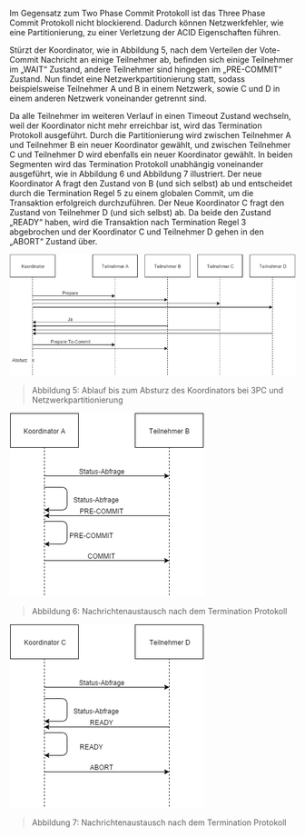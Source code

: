 Im Gegensatz zum Two Phase Commit Protokoll ist das Three Phase Commit Protokoll nicht blockierend. Dadurch können Netzwerkfehler, wie eine Partitionierung, zu einer Verletzung der ACID Eigenschaften führen.  

Stürzt der Koordinator, wie in Abbildung 5, nach dem Verteilen der Vote-Commit Nachricht an einige Teilnehmer ab, befinden sich einige Teilnehmer im „WAIT“ Zustand, andere Teilnehmer sind hingegen im „PRE-COMMIT“ Zustand. Nun findet eine Netzwerkpartitionierung statt, sodass beispielsweise Teilnehmer A und B in einem Netzwerk, sowie C und D in einem anderen Netzwerk voneinander getrennt sind.  

Da alle Teilnehmer im weiteren Verlauf in einen Timeout Zustand wechseln, weil der Koordinator nicht mehr erreichbar ist, wird das Termination Protokoll ausgeführt. Durch die Partitionierung wird zwischen Teilnehmer A und Teilnehmer B ein neuer Koordinator gewählt, und zwischen Teilnehmer C und Teilnehmer D wird ebenfalls ein neuer Koordinator gewählt. In beiden Segmenten wird das Termination Protokoll unabhängig voneinander ausgeführt, wie in Abbildung 6 und Abbildung 7 illustriert. Der neue Koordinator A fragt den Zustand von B (und sich selbst) ab und entscheidet durch die Termination Regel 5 zu einem globalen Commit, um die Transaktion erfolgreich durchzuführen. Der Neue Koordinator C fragt den Zustand von Teilnehmer D (und sich selbst) ab. Da beide den Zustand „READY“ haben, wird die
Transaktion nach Termination Regel 3 abgebrochen und der Koordinator C und Teilnehmer D gehen in den „ABORT“ Zustand über.  
  
![Absturz](./img/Absturz_3PC.png)  
> Abbildung 5: Ablauf bis zum Absturz des Koordinators bei 3PC und Netzwerkpartitionierung  
  
![Abbildung 6](./img/Termination1.png)  
> Abbildung 6: Nachrichtenaustausch nach dem Termination Protokoll
  
![Abblidung 7](./img/Termination2.png)  
> Abbildung 7: Nachrichtenaustausch nach dem Termination Protokoll    